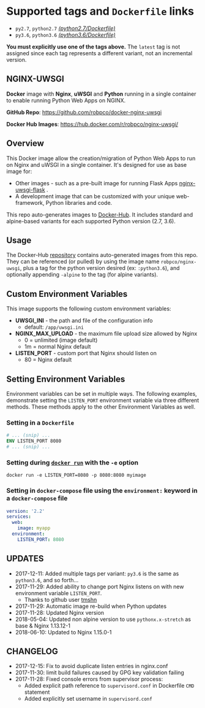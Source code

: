 # Supported tags and `Dockerfile` links

- `py2.7`, `python2.7` [_(python2.7/Dockerfile)_](https://github.com/robpco/docker-nginx-uwsgi/blob/master/python2.7/Dockerfile)
- `py3.6`, `python3.6` [_(python3.6/Dockerfile)_](https://github.com/robpco/docker-nginx-uwsgi/blob/master/python3.6/Dockerfile)

**You must explicitly use one of the tags above.**  The `latest` tag is not assigned since each tag represents a different variant, not an incremental version.

## NGINX-UWSGI

**Docker** image with **Nginx**, **uWSGI** and **Python** running in a single container to enable running Python Web Apps on NGINX.

**GitHub Repo**: <https://github.com/robpco/docker-nginx-uwsgi>

**Docker Hub Images**: <https://hub.docker.com/r/robpco/nginx-uwsgi/>

## Overview

This Docker image allow the creation/migration of Python Web Apps to run on Nginx and uWSGI in a single container.  It's designed for use as base image for:

- Other images - such as a pre-built image for running Flask Apps [nginx-uwsgi-flask](https://github.com/robpco/docker-nginx-uwsgi-flask) .
- A development image that can be customized with your unique web-framework, Python libraries and code.

This repo auto-generates images to [Docker-Hub](https://hub.docker.com/r/robpco/nginx-uwsgi/).  It includes standard and alpine-based variants for each supported Python version (2.7, 3.6).

## Usage

The Docker-Hub [repository](https://hub.docker.com/r/robpco/nginx-uwsgi/) contains auto-generated images from this repo.  They can be referenced (or pulled) by using the image name `robpco/nginx-uwsgi`, plus a tag for the python version desired (ex: `:python3.6`), and optionally appending `-alpine` to the tag (for alpine variants).

## Custom Environment Variables

This image supports the following custom environment variables:

- **UWSGI_INI** - the path and file of the configuration info
  - default: `/app/uwsgi.ini`
- **NGINX_MAX_UPLOAD** - the maximum file upload size allowed by Nginx
  - 0 = unlimited (image default)
  - 1m = normal Nginx default
- **LISTEN_PORT** - custom port that Nginx should listen on
  - 80 = Nginx default

## Setting Environment Variables

Environment variables can be set in multiple ways.  The following examples, demonstrate setting the `LISTEN_PORT` environment variable via three different methods.  These methods apply to the other Environment Variables as well.

### Setting in a `Dockerfile`

```dockerfile
# ... (snip) ...
ENV LISTEN_PORT 8080
# ... (snip) ...
```

### Setting during [`docker run`](https://docs.docker.com/engine/reference/commandline/run/#options) with the `-e` option

```shell
docker run -e LISTEN_PORT=8080 -p 8080:8080 myimage
```

### Setting in `docker-compose` file using the `environment:` keyword in a `docker-compose` file

```yml
version: '2.2'
services:
  web:
    image: myapp
  environment:
    LISTEN_PORT: 8080
```

## UPDATES

- 2017-12-11: Added multiple tags per variant: `py3.6` is the same as `python3.6`, and so forth...
- 2017-11-29: Added ability to change port Nginx listens on with new environment variable `LISTEN_PORT`.
  - Thanks to github user [tmshn](https://github.com/tmshn)
- 2017-11-29: Automatic image re-build when Python updates
- 2017-11-28: Updated Nginx version
- 2018-05-04: Updated non alpine version to use `pythonx.x-stretch` as base & Nginx 1.13.12-1
- 2018-06-10: Updated to Nginx 1.15.0-1

## CHANGELOG

- 2017-12-15: Fix to avoid duplicate listen entries in nginx.conf
- 2017-11-30: limit build failures caused by GPG key validation failing
- 2017-11-28: Fixed console errors from supervisor process:
  - Added explicit path reference to `supervisord.conf` in Dockerfile `CMD` statement
  - Added explicitly set username in `supervisord.conf`
